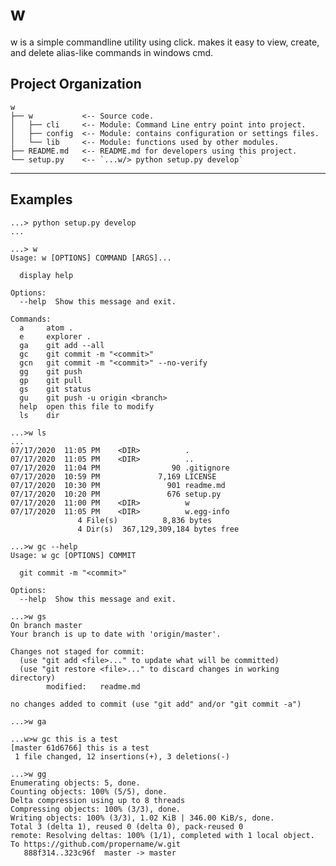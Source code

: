 # w

w is a simple commandline utility using click. makes it easy to view, create, and delete alias-like commands in windows cmd.

Project Organization
--------------------
    w
    ├── w           <-- Source code.
    │   ├── cli     <-- Module: Command Line entry point into project.
    │   ├── config  <-- Module: contains configuration or settings files.
    │   └── lib     <-- Module: functions used by other modules.
    ├── README.md   <-- README.md for developers using this project.
    └── setup.py    <-- `...w/> python setup.py develop`
--------------------

## Examples

```
...> python setup.py develop
...

...> w
Usage: w [OPTIONS] COMMAND [ARGS]...

  display help

Options:
  --help  Show this message and exit.

Commands:
  a     atom .
  e     explorer .
  ga    git add --all
  gc    git commit -m "<commit>"
  gcn   git commit -m "<commit>" --no-verify
  gg    git push
  gp    git pull
  gs    git status
  gu    git push -u origin <branch>
  help  open this file to modify
  ls    dir

...>w ls
...
07/17/2020  11:05 PM    <DIR>          .
07/17/2020  11:05 PM    <DIR>          ..
07/17/2020  11:04 PM                90 .gitignore
07/17/2020  10:59 PM             7,169 LICENSE
07/17/2020  10:30 PM               901 readme.md
07/17/2020  10:20 PM               676 setup.py
07/17/2020  11:00 PM    <DIR>          w
07/17/2020  11:05 PM    <DIR>          w.egg-info
               4 File(s)          8,836 bytes
               4 Dir(s)  367,129,309,184 bytes free

...>w gc --help
Usage: w gc [OPTIONS] COMMIT

  git commit -m "<commit>"

Options:
  --help  Show this message and exit.

...>w gs
On branch master
Your branch is up to date with 'origin/master'.

Changes not staged for commit:
  (use "git add <file>..." to update what will be committed)
  (use "git restore <file>..." to discard changes in working directory)
        modified:   readme.md

no changes added to commit (use "git add" and/or "git commit -a")

...>w ga

...w>w gc this is a test
[master 61d6766] this is a test
 1 file changed, 12 insertions(+), 3 deletions(-)

...>w gg
Enumerating objects: 5, done.
Counting objects: 100% (5/5), done.
Delta compression using up to 8 threads
Compressing objects: 100% (3/3), done.
Writing objects: 100% (3/3), 1.02 KiB | 346.00 KiB/s, done.
Total 3 (delta 1), reused 0 (delta 0), pack-reused 0
remote: Resolving deltas: 100% (1/1), completed with 1 local object.
To https://github.com/propername/w.git
   888f314..323c96f  master -> master
```

